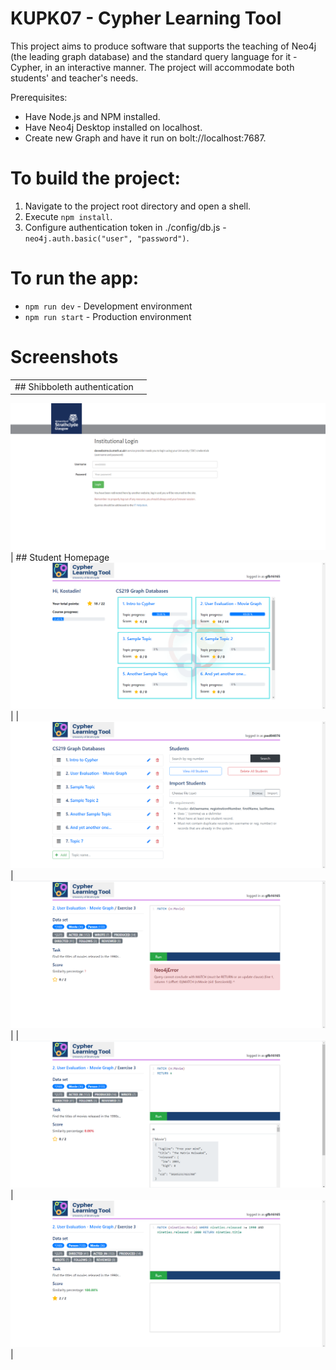 # KUPK07 - Cypher Learning Tool

This project aims to produce software that supports the teaching of Neo4j (the leading graph database) and the standard query language for it - Cypher, in an interactive manner. The project will accommodate both students' and teacher's needs.

Prerequisites:
*  Have Node.js and NPM installed.
*  Have Neo4j Desktop installed on localhost.
*  Create new Graph and have it run on bolt://localhost:7687.

# To build the project:

1.  Navigate to the project root directory and open a shell.
2.  Execute `npm install`.
2.  Configure authentication token in ./config/db.js - `neo4j.auth.basic("user", "password")`.
	
# To run the app:

*  `npm run dev` - Development environment
*  `npm run start` - Production environment

# Screenshots

| | |
|-|-|
| ## Shibboleth authentication
<img src="public/img/1_log_in.png" alt="Shibboleth authentication"> 
| ## Student Homepage
<img src="public/img/2_home_student.png" alt="Student Homepage"> |
| <img src="public/img/2_home_teacher.png" alt="Teacher Homepage"> | <img src="public/img/3_exercise_error.png" alt="Exercise Throws Error"> |
| <img src="public/img/4_exercise_result.png" alt="Exercise Returns Result"> | <img src="public/img/5_exercise.png" alt="Exercise"> |